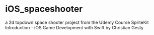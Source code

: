 # iOS_spaceshooter
a 2d topdown space shooter project from the Udemy Course SpriteKit Introduction - iOS Game Development with Swift  by Christian Gesty
